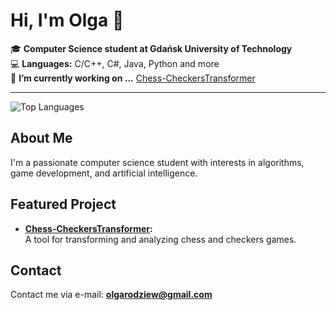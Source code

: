 # Hi, I'm Olga 👋

🎓 **Computer Science student at Gdańsk University of Technology**  
💻 **Languages:** C/C++, C#, Java, Python and more  
🔭  **I’m currently working on ...** [Chess-CheckersTransformer](https://github.com/TheOlgen/Chess-CheckersTransformer)

---
![Top Languages](https://github-readme-stats.vercel.app/api/top-langs/?username=TheOlgen&layout=compact)

## About Me

I'm a passionate computer science student with interests in algorithms, game development, and artificial intelligence. 

## Featured Project

- **[Chess-CheckersTransformer](https://github.com/TheOlgen/Chess-CheckersTransformer):**  
  A tool for transforming and analyzing chess and checkers games.



## Contact

Contact me via e-mail: **olgarodziew@gmail.com**


<!--
**TheOlgen/TheOlgen** is a ✨ _special_ ✨ repository because its `README.md` (this file) appears on your GitHub profile.

Here are some ideas to get you started:

- 🔭 I’m currently working on ...
- 🌱 I’m currently learning ...
- 👯 I’m looking to collaborate on ...
- 🤔 I’m looking for help with ...
- 💬 Ask me about ...
- 📫 How to reach me: ...
- 😄 Pronouns: ...
- ⚡ Fun fact: ...
-->
